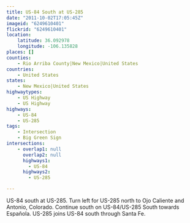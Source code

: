 ```yaml
---
title: US-84 South at US-285
date: "2011-10-02T17:05:45Z"
imageid: "6249610401"
flickrid: "6249610401"
location:
    latitude: 36.092978
    longitude: -106.135828
places: []
counties:
    - Rio Arriba County|New Mexico|United States
countries:
    - United States
states:
    - New Mexico|United States
highwaytypes:
    - US Highway
    - US Highway
highways:
    - US-84
    - US-285
tags:
    - Intersection
    - Big Green Sign
intersections:
    - overlap1: null
      overlap2: null
      highways1:
        - US-84
      highways2:
        - US-285

---
```

US-84 south at US-285.  Turn left for US-285 north to Ojo Caliente and Antonio, Colorado.  Continue south on US-84/US-285 South towards Española.  US-285 joins US-84 south through Santa Fe.